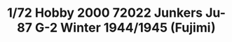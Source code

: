 ---
layout: product
title: "1/72 Hobby 2000 72022 Junkers Ju-87 G-2 Winter 1944/1945   (Fujimi)"
price: "2000" 
desc: "Maketa"
img_path: "/assets/img/H2K72022.webp"
brand: "N/A"
available: false
special_offer: false
new: false
soon: false
cat: "010000"
subcat: "011900"
subsubcat: "0N/A"
sifra: "H2K72022"
popular: false
---
